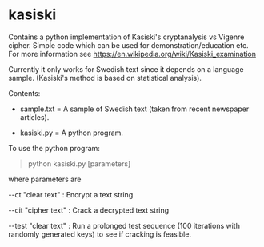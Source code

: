 # kasiski
Contains a python implementation of Kasiski's cryptanalysis vs Vigenre cipher. Simple code which can be used for demonstration/education etc. For more information see https://en.wikipedia.org/wiki/Kasiski_examination

Currently it only works for Swedish text since it depends on a language sample. (Kasiski's method is based on statistical analysis). 

Contents:

* sample.txt = A sample of Swedish text (taken from recent newspaper articles). 

* kasiski.py = A python program. 

To use the python program:

>python kasiski.py [parameters]

where parameters are

--ct   "clear text"  : Encrypt a text string

--cit  "cipher text" : Crack a decrypted text string

--test "clear text"  : Run a prolonged test sequence (100 iterations with randomly generated keys) to see if cracking is feasible. 
